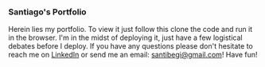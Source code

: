 ### Santiago's Portfolio

Herein lies my portfolio. To view it just follow this clone the code and run it in the browser. I'm in the midst of deploying it, just have a few logistical debates before I deploy. If you have any questions please don't hesitate to reach me on [LinkedIn](www.linkedin.com/in/santiago-betancourth) or send me an email: santibegi@gmail.com! Have fun!
